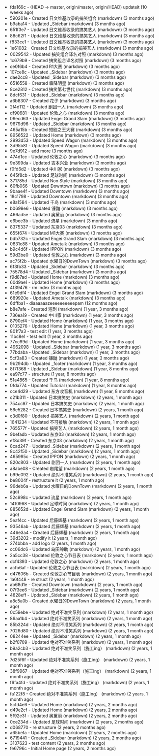 * fda169c - (HEAD -> master, origin/master, origin/HEAD) updateit (10 weeks ago) <tcgriffith>
* 590201e - Created 日文维基收录的搞笑组合 (markdown) (3 months ago) <TC>
* b9aba14 - Updated _Sidebar (markdown) (3 months ago) <TC>
* 651f3e7 - Updated 日文维基收录的搞笑艺人 (markdown) (3 months ago) <TC>
* 88c62f1 - Updated 日文维基收录的搞笑艺人 (markdown) (3 months ago) <TC>
* f833ce1 - Updated 日文维基收录的搞笑艺人 (markdown) (3 months ago) <TC>
* 1e61082 - Created 日文维基收录的搞笑艺人 (markdown) (3 months ago) <TC>
* 0029542 - Updated 搞笑组合译名对照 (markdown) (3 months ago) <TC>
* 1c679b9 - Created 搞笑组合译名对照 (markdown) (3 months ago) <TC>
* ce0f6b4 - Created R1大赛 (markdown) (3 months ago) <TC>
* 107ce8c - Updated _Sidebar (markdown) (3 months ago) <TC>
* dae2cc8 - Updated _Sidebar (markdown) (3 months ago) <TC>
* 6516558 - Created 霜降明星 (markdown) (3 months ago) <TC>
* 8ce2812 - Created 搞笑第七世代 (markdown) (3 months ago) <TC>
* 8dcf631 - Updated _Sidebar (markdown) (3 months ago) <TC>
* a6b8307 - Created 花子 (markdown) (3 months ago) <TC>
* 2f4d112 - Updated 剧团一人 (markdown) (3 months ago) <TC>
* df90681 - Updated 伦敦之心 (markdown) (3 months ago) <TC>
* 09ecd63 - Updated Engei Grand Slam (markdown) (3 months ago) <TC>
* 9679d96 - Updated _Sidebar (markdown) (3 months ago) <TC>
* 465a15b - Created 短剧之王大赛 (markdown) (3 months ago) <TC>
* 8956522 - Updated Home (markdown) (3 months ago) <TC>
* 2993d53 - Updated Speed Wagon (markdown) (3 months ago) <TC>
* 3d95b8f - Updated Speed Wagon (markdown) (3 months ago) <TC>
* 9e7d912 - add more (3 months ago) <tcgriffith>
* 474d1cc - Updated 伦敦之心 (markdown) (3 months ago) <TC>
* 9e399da - Updated 吉本兴业 (markdown) (3 months ago) <TC>
* f0fd6d2 - Updated 中川家 (markdown) (3 months ago) <TC>
* 645f8cb - Updated 足球时间 (markdown) (3 months ago) <TC>
* 371785d - Updated Non Style (markdown) (3 months ago) <TC>
* 60fb066 - Updated Downtown (markdown) (3 months ago) <TC>
* 9baae4f - Updated Downtown (markdown) (3 months ago) <TC>
* 18c1798 - Updated Downtown (markdown) (3 months ago) <TC>
* e8a1584 - Updated 千鸟 (markdown) (3 months ago) <TC>
* b0699e6 - Updated 镰鼬 (markdown) (3 months ago) <TC>
* 466ad5e - Updated 奥黛丽 (markdown) (3 months ago) <TC>
* e6bee3b - Updated 流星 (markdown) (3 months ago) <TC>
* 8375337 - Updated 东京03 (markdown) (3 months ago) <TC>
* 655f674 - Updated M1大赛 (markdown) (3 months ago) <TC>
* bdb732c - Updated Engei Grand Slam (markdown) (3 months ago) <TC>
* 0831e88 - Updated Ametalk (markdown) (3 months ago) <TC>
* b9c4d6f - Updated IPPON (markdown) (3 months ago) <TC>
* 59d3be0 - Updated 伦敦之心 (markdown) (3 months ago) <TC>
* ac75f2b - Updated 水曜日的DownTown (markdown) (3 months ago) <TC>
* 6f3fb33 - Updated _Sidebar (markdown) (3 months ago) <TC>
* 75578d4 - Updated _Sidebar (markdown) (3 months ago) <TC>
* f9d87ad - Updated Home (markdown) (3 months ago) <TC>
* 60d9ae1 - Updated Home (markdown) (3 months ago) <TC>
* 4f39476 - rm index (3 months ago) <tcgriffith>
* 61e9df4 - Updated Engei Grand Slam (markdown) (3 months ago) <TC>
* 689920e - Updated Ametalk (markdown) (3 months ago) <TC>
* 6dffba1 - diaaaaaazeeeeeeeeeepam (12 months ago) <tcgriffith>
* b8e7afe - Created 短剧 (markdown) (1 year, 3 months ago) <TC>
* 736ea19 - Created 中川家 (markdown) (1 year, 3 months ago) <TC>
* 8790ef4 - Updated Home (markdown) (1 year, 3 months ago) <TC>
* 0105276 - Updated Home (markdown) (1 year, 3 months ago) <TC>
* 801f7a3 - test edit (1 year, 3 months ago) <TC>
* 11bc8e1 - test edit (1 year, 3 months ago) <TC>
* 77cc99d - Updated Home (markdown) (1 year, 3 months ago) <TC>
* 4962098 - Updated _Sidebar (markdown) (1 year, 3 months ago) <TC>
* 77bdaba - Updated _Sidebar (markdown) (1 year, 3 months ago) <TC>
* 5cf3a83 - Created 镰鼬 (markdown) (1 year, 3 months ago) <TC>
* 9b294db - Updated _footer (markdown) (1 year, 3 months ago) <TC>
* 8f7f368 - Updated _Sidebar (markdown) (1 year, 8 months ago) <TC>
* ea97c77 - structure (1 year, 8 months ago) <tcgriffith>
* 51a4865 - Created 千鸟 (markdown) (1 year, 8 months ago) <TC>
* 0fda774 - Updated Tutorial (markdown) (1 year, 8 months ago) <TC>
* cce4d29 - Updated 东方收音机 (markdown) (1 year, 8 months ago) <TC>
* c21b311 - Updated 日本搞笑史 (markdown) (2 years, 1 month ago) <TC>
* 754cc97 - Updated 日本搞笑史 (markdown) (2 years, 1 month ago) <TC>
* 56e5282 - Created 日本搞笑史 (markdown) (2 years, 1 month ago) <TC>
* c3d0f80 - Updated 搞笑艺人 (markdown) (2 years, 1 month ago) <TC>
* 1641234 - Updated 不可接触 (markdown) (2 years, 1 month ago) <crossrx>
* 765577f - Updated 搞笑艺人 (markdown) (2 years, 1 month ago) <TC>
* 9befadb - Updated 东京03 (markdown) (2 years, 1 month ago) <TC>
* ef8d39f - Created 东京03 (markdown) (2 years, 1 month ago) <TC>
* 8cad247 - Updated _Sidebar (markdown) (2 years, 1 month ago) <TC>
* 8c42f50 - Updated _Sidebar (markdown) (2 years, 1 month ago) <TC>
* 465995c - Created IPPON (markdown) (2 years, 1 month ago) <TC>
* 820c803 - Updated 剧团一人 (markdown) (2 years, 1 month ago) <TC>
* a8abe08 - Created 岩尾望 (markdown) (2 years, 1 month ago) <TC>
* b99e092 - Updated 绝对不准笑系列 (markdown) (2 years, 1 month ago) <Humi2314>
* be8004f - restructure it (2 years, 1 month ago) <tcgriffith>
* 96deb6a - Updated 水曜日的DownTown (markdown) (2 years, 1 month ago) <Humi2314>
* 52c998c - Updated 流星 (markdown) (2 years, 1 month ago) <tohrusnbs>
* 1410968 - Updated 足球时间 (markdown) (2 years, 1 month ago) <TC>
* 885652d - Updated Engei Grand Slam (markdown) (2 years, 1 month ago) <TC>
* 5eaf4cc - Updated 后藤辉基 (markdown) (2 years, 1 month ago) <TC>
* 93546ab - Updated 后藤辉基 (markdown) (2 years, 1 month ago) <TC>
* 446e3a4 - Created 后藤辉基 (markdown) (2 years, 1 month ago) <TC>
* 39d3202 - modify it (2 years, 1 month ago) <tcgriffith>
* 274bbba - add logo (2 years, 1 month ago) <tcgriffith>
* cc06dc6 - Updated 岛田绅助 (markdown) (2 years, 1 month ago) <TC>
* 2a5cc38 - Updated 伦敦之心节目表 (markdown) (2 years, 1 month ago) <TC>
* dcf4393 - Updated 伦敦之心 (markdown) (2 years, 1 month ago) <TC>
* acfb6af - Updated 伦敦之心节目表 (markdown) (2 years, 1 month ago) <TC>
* d47606b - Created 伦敦之心节目表 (markdown) (2 years, 1 month ago) <TC>
* 1a6f448 - re struct (2 years, 1 month ago) <tcgriffith>
* ab68d1e - Created Downtown (markdown) (2 years, 1 month ago) <TC>
* 07f3ee6 - Updated _Sidebar (markdown) (2 years, 1 month ago) <TC>
* 4828eff - Updated _Sidebar (markdown) (2 years, 1 month ago) <Humi2314>
* a8c5a0b - Created 水曜日的DownTown (markdown) (2 years, 1 month ago) <Humi2314>
* 0c59ebe - Updated 绝对不准笑系列 (markdown) (2 years, 1 month ago) <Humi2314>
* 86aa1b4 - Updated 绝对不准笑系列 (markdown) (2 years, 1 month ago) <Humi2314>
* 85b324d - Updated 绝对不准笑系列 (markdown) (2 years, 1 month ago) <Humi2314>
* 7026d80 - Updated 绝对不准笑系列 (markdown) (2 years, 1 month ago) <Humi2314>
* 08244ee - Updated _Sidebar (markdown) (2 years, 1 month ago) <Humi2314>
* b2f0709 - Updated 绝对不准笑系列 (markdown) (2 years, 1 month ago) <Humi2314>
* b9a2cb3 - Updated 绝对不准笑系列（施工ing） (markdown) (2 years, 1 month ago) <Humi2314>
* 7d25f6f - Updated 绝对不准笑系列（施工ing） (markdown) (2 years, 1 month ago) <Humi2314>
* 38f9967 - Updated 绝对不准笑系列（施工ing） (markdown) (2 years, 1 month ago) <Humi2314>
* f6fa4fd - Updated 绝对不准笑系列（施工ing） (markdown) (2 years, 1 month ago) <Humi2314>
* fa122f8 - Created 绝对不准笑系列（施工ing） (markdown) (2 years, 1 month ago) <Humi2314>
* 5cfd4e6 - Updated Home (markdown) (2 years, 2 months ago) <TC>
* d49e2cf - Updated Home (markdown) (2 years, 2 months ago) <TC>
* 5f92e3f - Updated 奥黛丽 (markdown) (2 years, 2 months ago) <TC>
* 0ce234d - Updated 足球时间 (markdown) (2 years, 2 months ago) <TC>
* d068770 - re structure (2 years, 2 months ago) <tcgriffith>
* a65befa - Updated Home (markdown) (2 years, 2 months ago) <TC>
* 6719441 - Created _Sidebar (markdown) (2 years, 2 months ago) <TC>
* 3107623 - test content (2 years, 2 months ago) <tcgriffith>
* fe6796c - Initial Home page (2 years, 2 months ago) <TC>